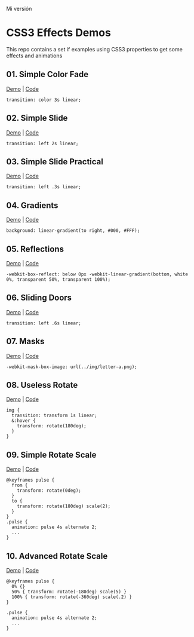 Mi versión

# CSS3 Effects Demos

This repo contains a set if examples using CSS3 properties to get some effects and animations

## 01. Simple Color Fade

[Demo](https://juanmaguitar.github.io/css3-examples/01-simple-color-fade/) | [Code](https://github.com/juanmaguitar/css3-examples/tree/master/01-simple-color-fade)

```
transition: color 3s linear;
```

## 02. Simple Slide

[Demo](https://juanmaguitar.github.io/css3-examples/02-simple-slide/) | [Code](https://github.com/juanmaguitar/css3-examples/tree/master/02-simple-slide)

```
transition: left 2s linear;
```

## 03. Simple Slide Practical

[Demo](https://juanmaguitar.github.io/css3-examples/03-simple-slide-practical/) | [Code](https://github.com/juanmaguitar/css3-examples/tree/master/03-simple-slide-practical)

```
transition: left .3s linear;
```

## 04. Gradients

[Demo](https://juanmaguitar.github.io/css3-examples/04-gradients/) | [Code](https://github.com/juanmaguitar/css3-examples/tree/master/04-gradients)

```
background: linear-gradient(to right, #000, #FFF);
```

## 05. Reflections

[Demo](https://juanmaguitar.github.io/css3-examples/05-reflections/) | [Code](https://github.com/juanmaguitar/css3-examples/tree/master/05-reflections)

```
-webkit-box-reflect: below 0px -webkit-linear-gradient(bottom, white 0%, transparent 50%, transparent 100%);
```

## 06. Sliding Doors

[Demo](https://juanmaguitar.github.io/css3-examples/06-sliding-doors/) | [Code](https://github.com/juanmaguitar/css3-examples/tree/master/06-sliding-doors)

```
transition: left .6s linear;
```

## 07. Masks

[Demo](https://juanmaguitar.github.io/css3-examples/07-masks/) | [Code](https://github.com/juanmaguitar/css3-examples/tree/master/07-masks)

```
-webkit-mask-box-image: url(../img/letter-a.png);
```

## 08. Useless Rotate

[Demo](https://juanmaguitar.github.io/css3-examples/08-useless-rotate/) | [Code](https://github.com/juanmaguitar/css3-examples/tree/master/08-useless-rotate)

```
img {
  transition: transform 1s linear;
  &:hover {
    transform: rotate(180deg);
  }
}
```

## 09. Simple Rotate Scale

[Demo](https://juanmaguitar.github.io/css3-examples/09-simple-rotate-scale/) | [Code](https://github.com/juanmaguitar/css3-examples/tree/master/09-simple-rotate-scale)

```
@keyframes pulse {
  from {
    transform: rotate(0deg);
  }
  to {
    transform: rotate(180deg) scale(2);
  }
}
.pulse {
  animation: pulse 4s alternate 2;
  ...
}

```


## 10. Advanced Rotate Scale

[Demo](https://juanmaguitar.github.io/css3-examples/10-advanced-rotate-scale/) | [Code](https://github.com/juanmaguitar/css3-examples/tree/master/10-advanced-rotate-scale)

```
@keyframes pulse {
  0% {}
  50% { transform: rotate(-180deg) scale(5) }
  100% { transform: rotate(-360deg) scale(.2) }
}

.pulse {
  animation: pulse 4s alternate 2;
  ...
}
```


